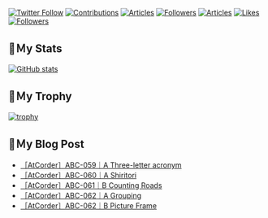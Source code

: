 [![Twitter Follow](https://img.shields.io/twitter/follow/hyperdb?label=twitter&logo=twitter&style=plastic)](https://twitter.com/hyperdb)
[![Contributions](https://badgen.org/img/qiita/hyperdb/contributions?style=plastic)](https://qiita.com/hyperdb)
[![Articles](https://badgen.org/img/qiita/hyperdb/articles?style=plastic)](https://qiita.com/hyperdb)
[![Followers](https://badgen.org/img/qiita/hyperdb/followers?style=plastic)](https://qiita.com/hyperdb)
[![Articles](https://badgen.org/img/zenn/hyperdb/articles?style=plastic)](https://zenn.dev/hyperdb)
[![Likes](https://badgen.org/img/zenn/hyperdb/likes?style=plastic)](https://zenn.dev/hyperdb)
[![Followers](https://badgen.org/img/zenn/hyperdb/followers?style=plastic)](https://zenn.dev/hyperdb)

## 🔖Ｍy Stats

[![GitHub stats](https://github-readme-stats.vercel.app/api?username=hyperdb&theme=radical&count_private=true&show_icons=true)](https://github.com/anuraghazra/github-readme-stats)

## 🔖Ｍy Trophy

[![trophy](https://github-profile-trophy.vercel.app/?username=hyperdb&theme=onedark)](https://github.com/ryo-ma/github-profile-trophy)

## 🔖Ｍy Blog Post

<!-- BLOG-POST-LIST:START -->
- [［AtCorder］ABC-059｜A Three-letter acronym](https://zenn.dev/hyperdb/articles/e0d276b33a1433)
- [［AtCorder］ABC-060｜A Shiritori](https://zenn.dev/hyperdb/articles/cb57d9b00f7019)
- [［AtCorder］ABC-061｜B Counting Roads](https://zenn.dev/hyperdb/articles/c05953e1780cdf)
- [［AtCorder］ABC-062｜A Grouping](https://zenn.dev/hyperdb/articles/baab99949d7986)
- [［AtCorder］ABC-062｜B Picture Frame](https://zenn.dev/hyperdb/articles/b7892ae809e2ce)
<!-- BLOG-POST-LIST:END -->
